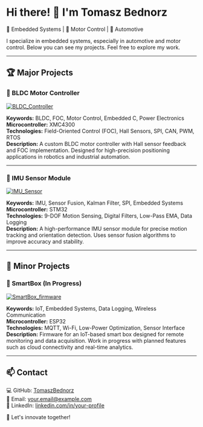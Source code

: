 # Hi there! 👋 I'm Tomasz Bednorz

🚀 Embedded Systems | 🔧 Motor Control | 🚗 Automotive

I specialize in embedded systems, especially in automotive and motor control. Below you can see my projects. Feel free to explore my work.

---

## 🏆 Major Projects

### 🔹 BLDC Motor Controller
[![BLDC_Controller](h![image](https://github.com/user-attachments/assets/dd0f07f5-29c0-4421-b32a-284fca49af27))](https://github.com/TomaszBednorz/BLDC_Controller)

**Keywords:** BLDC, FOC, Motor Control, Embedded C, Power Electronics  
**Microcontroller:** XMC4300  
**Technologies:** Field-Oriented Control (FOC), Hall Sensors, SPI, CAN, PWM, RTOS  
**Description:** A custom BLDC motor controller with Hall sensor feedback and FOC implementation. Designed for high-precision positioning applications in robotics and industrial automation.

---

### 🔹 IMU Sensor Module
[![IMU_Sensor](![image](https://github.com/user-attachments/assets/32044be6-4c6a-4796-849e-058d41b1c4b0))](https://github.com/TomaszBednorz/IMU_Sensor)

**Keywords:** IMU, Sensor Fusion, Kalman Filter, SPI, Embedded Systems  
**Microcontroller:** STM32  
**Technologies:** 9-DOF Motion Sensing, Digital Filters, Low-Pass EMA, Data Logging  
**Description:** A high-performance IMU sensor module for precise motion tracking and orientation detection. Uses sensor fusion algorithms to improve accuracy and stability.

---

## 🔧 Minor Projects 

### 🔹 SmartBox (In Progress)
[![SmartBox_firmware](![image](https://github.com/user-attachments/assets/0be54052-11d8-48a7-bad6-cfb930e22366))](https://github.com/TomaszBednorz/SmartBox_firmware)

**Keywords:** IoT, Embedded Systems, Data Logging, Wireless Communication  
**Microcontroller:** ESP32  
**Technologies:** MQTT, Wi-Fi, Low-Power Optimization, Sensor Interface  
**Description:** Firmware for an IoT-based smart box designed for remote monitoring and data acquisition. Work in progress with planned features such as cloud connectivity and real-time analytics.

---

## 📫 Contact
💻 GitHub: [TomaszBednorz](https://github.com/TomaszBednorz)  
📧 Email: [your.email@example.com](mailto:your.email@example.com)  
🔗 LinkedIn: [linkedin.com/in/your-profile](https://linkedin.com/in/your-profile)  

🚀 Let's innovate together!
